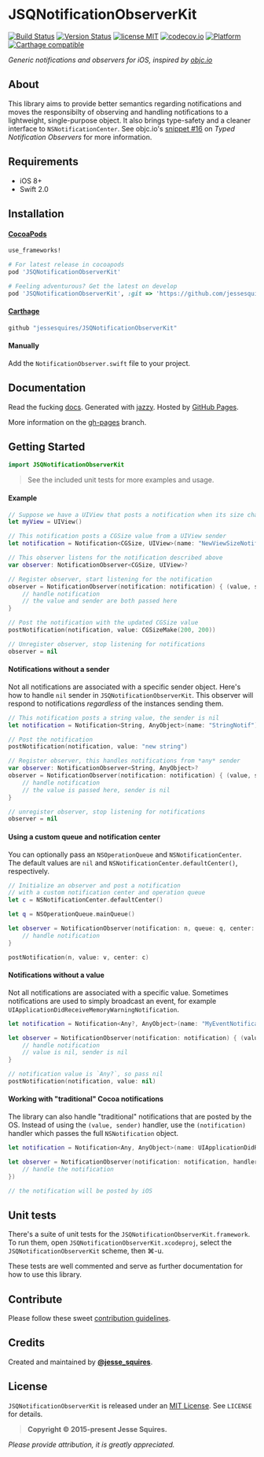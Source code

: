 # JSQNotificationObserverKit

[![Build Status](https://secure.travis-ci.org/jessesquires/JSQNotificationObserverKit.svg)](http://travis-ci.org/jessesquires/JSQNotificationObserverKit) [![Version Status](https://img.shields.io/cocoapods/v/JSQNotificationObserverKit.svg)][podLink] [![license MIT](https://img.shields.io/cocoapods/l/JSQNotificationObserverKit.svg)][mitLink] [![codecov.io](https://img.shields.io/codecov/c/github/jessesquires/JSQNotificationObserverKit.svg)](http://codecov.io/github/jessesquires/JSQNotificationObserverKit) [![Platform](https://img.shields.io/cocoapods/p/JSQNotificationObserverKit.svg)][docsLink] [![Carthage compatible](https://img.shields.io/badge/Carthage-compatible-4BC51D.svg?style=flat)](https://github.com/Carthage/Carthage)

*Generic notifications and observers for iOS, inspired by [objc.io](http://www.objc.io/snippets/16.html)*

## About

This library aims to provide better semantics regarding notifications and moves the responsibilty of observing and handling notifications to a lightweight, single-purpose object. It also brings type-safety and a cleaner interface to `NSNotificationCenter`. See objc.io's [snippet #16](http://www.objc.io/snippets/16.html) on *Typed Notification Observers* for more information.

## Requirements

* iOS 8+
* Swift 2.0

## Installation

#### [CocoaPods](http://cocoapods.org)

````ruby
use_frameworks!

# For latest release in cocoapods
pod 'JSQNotificationObserverKit'

# Feeling adventurous? Get the latest on develop
pod 'JSQNotificationObserverKit', :git => 'https://github.com/jessesquires/JSQNotificationObserverKit.git', :branch => 'develop'
````

#### [Carthage](https://github.com/Carthage/Carthage)

````bash
github "jessesquires/JSQNotificationObserverKit"
````

#### Manually

Add the `NotificationObserver.swift` file to your project.

## Documentation

Read the fucking [docs][docsLink]. Generated with [jazzy](https://github.com/realm/jazzy). Hosted by [GitHub Pages](https://pages.github.com).

More information on the [gh-pages](https://github.com/jessesquires/JSQNotificationObserverKit/tree/gh-pages) branch.

## Getting Started

````swift
import JSQNotificationObserverKit
````

>See the included unit tests for more examples and usage.

#### Example

````swift
// Suppose we have a UIView that posts a notification when its size changes
let myView = UIView()

// This notification posts a CGSize value from a UIView sender
let notification = Notification<CGSize, UIView>(name: "NewViewSizeNotif", sender: myView)

// This observer listens for the notification described above
var observer: NotificationObserver<CGSize, UIView>?

// Register observer, start listening for the notification
observer = NotificationObserver(notification: notification) { (value, sender) in
    // handle notification
    // the value and sender are both passed here
}

// Post the notification with the updated CGSize value
postNotification(notification, value: CGSizeMake(200, 200))

// Unregister observer, stop listening for notifications
observer = nil
````

#### Notifications without a sender

Not all notifications are associated with a specific sender object. Here's how to handle `nil` sender in `JSQNotificationObserverKit`. This observer will respond to notifications *regardless* of the instances sending them.

````swift
// This notification posts a string value, the sender is nil
let notification = Notification<String, AnyObject>(name: "StringNotif")

// Post the notification
postNotification(notification, value: "new string")

// Register observer, this handles notifications from *any* sender
var observer: NotificationObserver<String, AnyObject>?
observer = NotificationObserver(notification: notification) { (value, sender) in
    // handle notification
    // the value is passed here, sender is nil
}

// unregister observer, stop listening for notifications
observer = nil
````

#### Using a custom queue and notification center

You can optionally pass an `NSOperationQueue` and `NSNotificationCenter`. The default values are `nil` and `NSNotificationCenter.defaultCenter()`, respectively.

````swift
// Initialize an observer and post a notification
// with a custom notification center and operation queue
let c = NSNotificationCenter.defaultCenter()

let q = NSOperationQueue.mainQueue()

let observer = NotificationObserver(notification: n, queue: q, center: c) { (value, sender) in
    // handle notification
}

postNotification(n, value: v, center: c)
````

#### Notifications without a value

Not all notifications are associated with a specific value. Sometimes notifications are used to simply broadcast an event, for example `UIApplicationDidReceiveMemoryWarningNotification`.

````swift
let notification = Notification<Any?, AnyObject>(name: "MyEventNotification")

let observer = NotificationObserver(notification: notification) { (value, sender) in
    // handle notification
    // value is nil, sender is nil
}

// notification value is `Any?`, so pass nil
postNotification(notification, value: nil)
````

#### Working with "traditional" Cocoa notifications

The library can also handle "traditional" notifications that are posted by the OS. Instead of using the `(value, sender)` handler, use the `(notification)` handler which passes the full `NSNotification` object.

````swift
let notification = Notification<Any, AnyObject>(name: UIApplicationDidReceiveMemoryWarningNotification)

let observer = NotificationObserver(notification: notification, handler: { (notification: NSNotification) in
    // handle the notification
})

// the notification will be posted by iOS
````

## Unit tests

There's a suite of unit tests for the `JSQNotificationObserverKit.framework`. To run them, open `JSQNotificationObserverKit.xcodeproj`, select the `JSQNotificationObserverKit` scheme, then &#x2318;-u.

These tests are well commented and serve as further documentation for how to use this library.

## Contribute

Please follow these sweet [contribution guidelines](https://github.com/jessesquires/HowToContribute).

## Credits

Created and maintained by [**@jesse_squires**](https://twitter.com/jesse_squires).

## License

`JSQNotificationObserverKit` is released under an [MIT License][mitLink]. See `LICENSE` for details.

>**Copyright &copy; 2015-present Jesse Squires.**

*Please provide attribution, it is greatly appreciated.*

[mitLink]:http://opensource.org/licenses/MIT
[docsLink]:http://www.jessesquires.com/JSQNotificationObserverKit
[podLink]:https://cocoapods.org/pods/JSQNotificationObserverKit
